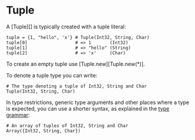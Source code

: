 # Tuple

A [Tuple][] is typically created with a tuple literal:

```crystal
tuple = {1, "hello", 'x'} # Tuple(Int32, String, Char)
tuple[0]                  # => 1       (Int32)
tuple[1]                  # => "hello" (String)
tuple[2]                  # => 'x'     (Char)
```

To create an empty tuple use [Tuple.new][Tuple.new(*)].

To denote a tuple type you can write:

```crystal
# The type denoting a tuple of Int32, String and Char
Tuple(Int32, String, Char)
```

In type restrictions, generic type arguments and other places where a type is expected, you can use a shorter syntax, as explained in the [type grammar](../type_grammar.md):

```crystal
# An array of tuples of Int32, String and Char
Array({Int32, String, Char})
```
